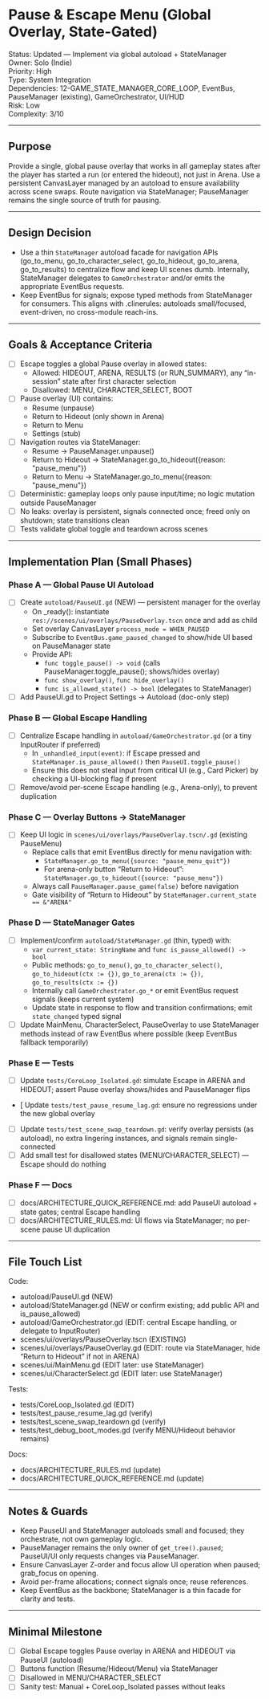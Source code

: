 # Pause & Escape Menu (Global Overlay, State-Gated)

Status: Updated — Implement via global autoload + StateManager  
Owner: Solo (Indie)  
Priority: High  
Type: System Integration  
Dependencies: 12-GAME_STATE_MANAGER_CORE_LOOP, EventBus, PauseManager (existing), GameOrchestrator, UI/HUD  
Risk: Low  
Complexity: 3/10

---

## Purpose
Provide a single, global pause overlay that works in all gameplay states after the player has started a run (or entered the hideout), not just in Arena. Use a persistent CanvasLayer managed by an autoload to ensure availability across scene swaps. Route navigation via StateManager; PauseManager remains the single source of truth for pausing.

---

## Design Decision
- Use a thin `StateManager` autoload facade for navigation APIs (go_to_menu, go_to_character_select, go_to_hideout, go_to_arena, go_to_results) to centralize flow and keep UI scenes dumb. Internally, StateManager delegates to `GameOrchestrator` and/or emits the appropriate EventBus requests.  
- Keep EventBus for signals; expose typed methods from StateManager for consumers. This aligns with .clinerules: autoloads small/focused, event-driven, no cross-module reach-ins.

---

## Goals & Acceptance Criteria
- [ ] Escape toggles a global Pause overlay in allowed states:
  - Allowed: HIDEOUT, ARENA, RESULTS (or RUN_SUMMARY), any “in-session” state after first character selection
  - Disallowed: MENU, CHARACTER_SELECT, BOOT
- [ ] Pause overlay (UI) contains:
  - Resume (unpause)
  - Return to Hideout (only shown in Arena)
  - Return to Menu
  - Settings (stub)
- [ ] Navigation routes via StateManager:
  - Resume → PauseManager.unpause()
  - Return to Hideout → StateManager.go_to_hideout({reason: "pause_menu"})
  - Return to Menu → StateManager.go_to_menu({reason: "pause_menu"})
- [ ] Deterministic: gameplay loops only pause input/time; no logic mutation outside PauseManager
- [ ] No leaks: overlay is persistent, signals connected once; freed only on shutdown; state transitions clean
- [ ] Tests validate global toggle and teardown across scenes

---

## Implementation Plan (Small Phases)

### Phase A — Global Pause UI Autoload
- [ ] Create `autoload/PauseUI.gd` (NEW) — persistent manager for the overlay
  - On _ready(): instantiate `res://scenes/ui/overlays/PauseOverlay.tscn` once and add as child
  - Set overlay CanvasLayer `process_mode = WHEN_PAUSED`
  - Subscribe to `EventBus.game_paused_changed` to show/hide UI based on PauseManager state
  - Provide API:
    - `func toggle_pause() -> void` (calls PauseManager.toggle_pause(); shows/hides overlay)
    - `func show_overlay()`, `func hide_overlay()`
    - `func is_allowed_state() -> bool` (delegates to StateManager)
- [ ] Add PauseUI.gd to Project Settings → Autoload (doc-only step)

### Phase B — Global Escape Handling
- [ ] Centralize Escape handling in `autoload/GameOrchestrator.gd` (or a tiny InputRouter if preferred)
  - In `_unhandled_input(event)`: if Escape pressed and `StateManager.is_pause_allowed()` then `PauseUI.toggle_pause()`
  - Ensure this does not steal input from critical UI (e.g., Card Picker) by checking a UI-blocking flag if present
- [ ] Remove/avoid per-scene Escape handling (e.g., Arena-only), to prevent duplication

### Phase C — Overlay Buttons → StateManager
- [ ] Keep UI logic in `scenes/ui/overlays/PauseOverlay.tscn/.gd` (existing PauseMenu)
  - Replace calls that emit EventBus directly for menu navigation with:
    - `StateManager.go_to_menu({source: "pause_menu_quit"})`
    - For arena-only button “Return to Hideout”: `StateManager.go_to_hideout({source: "pause_menu"})`
  - Always call `PauseManager.pause_game(false)` before navigation
  - Gate visibility of “Return to Hideout” by `StateManager.current_state == &"ARENA"`

### Phase D — StateManager Gates
- [ ] Implement/confirm `autoload/StateManager.gd` (thin, typed) with:
  - `var current_state: StringName` and `func is_pause_allowed() -> bool`
  - Public methods: `go_to_menu()`, `go_to_character_select()`, `go_to_hideout(ctx := {})`, `go_to_arena(ctx := {})`, `go_to_results(ctx := {})`
  - Internally call `GameOrchestrator.go_*` or emit EventBus request signals (keeps current system)
  - Update state in response to flow and transition confirmations; emit `state_changed` typed signal
- [ ] Update MainMenu, CharacterSelect, PauseOverlay to use StateManager methods instead of raw EventBus where possible (keep EventBus fallback temporarily)

### Phase E — Tests
- [ ] Update `tests/CoreLoop_Isolated.gd`: simulate Escape in ARENA and HIDEOUT; assert Pause overlay shows/hides and PauseManager flips
- [ Update `tests/test_pause_resume_lag.gd`: ensure no regressions under the new global overlay
- [ ] Update `tests/test_scene_swap_teardown.gd`: verify overlay persists (as autoload), no extra lingering instances, and signals remain single-connected
- [ ] Add small test for disallowed states (MENU/CHARACTER_SELECT) — Escape should do nothing

### Phase F — Docs
- [ ] docs/ARCHITECTURE_QUICK_REFERENCE.md: add PauseUI autoload + state gates; central Escape handling
- [ ] docs/ARCHITECTURE_RULES.md: UI flows via StateManager; no per-scene pause UI duplication

---

## File Touch List

Code:
- autoload/PauseUI.gd (NEW)
- autoload/StateManager.gd (NEW or confirm existing; add public API and is_pause_allowed)
- autoload/GameOrchestrator.gd (EDIT: central Escape handling, or delegate to InputRouter)
- scenes/ui/overlays/PauseOverlay.tscn (EXISTING)
- scenes/ui/overlays/PauseOverlay.gd (EDIT: route via StateManager, hide “Return to Hideout” if not in ARENA)
- scenes/ui/MainMenu.gd (EDIT later: use StateManager)
- scenes/ui/CharacterSelect.gd (EDIT later: use StateManager)

Tests:
- tests/CoreLoop_Isolated.gd (EDIT)
- tests/test_pause_resume_lag.gd (verify)
- tests/test_scene_swap_teardown.gd (verify)
- tests/test_debug_boot_modes.gd (verify MENU/Hideout behavior remains)

Docs:
- docs/ARCHITECTURE_RULES.md (update)
- docs/ARCHITECTURE_QUICK_REFERENCE.md (update)

---

## Notes & Guards
- Keep PauseUI and StateManager autoloads small and focused; they orchestrate, not own gameplay logic.
- PauseManager remains the only owner of `get_tree().paused`; PauseUI/UI only requests changes via PauseManager.
- Ensure CanvasLayer Z-order and focus allow UI operation when paused; grab_focus on opening.
- Avoid per-frame allocations; connect signals once; reuse references.
- Keep EventBus as the backbone; StateManager is a thin facade for clarity and tests.

---

## Minimal Milestone
- [ ] Global Escape toggles Pause overlay in ARENA and HIDEOUT via PauseUI (autoload)
- [ ] Buttons function (Resume/Hideout/Menu) via StateManager
- [ ] Disallowed in MENU/CHARACTER_SELECT
- [ ] Sanity test: Manual + CoreLoop_Isolated passes without leaks

